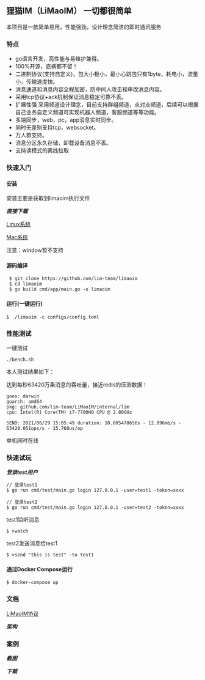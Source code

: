 ## 狸猫IM（LiMaoIM） 一切都很简单

本项目是一款简单易用，性能强劲，设计理念简洁的即时通讯服务

### 特点

* go语言开发，高性能与易维护兼得。
* 100%开源，底裤都不留！
* 二进制协议(支持自定义)，包大小极小，最小心跳包只有1byte，耗电小，流量小，传输速度快。
* 消息通道和消息内容全程加密，防中间人攻击和串改消息内容。
* 采用tcp协议+ack机制保证消息稳定可靠不丢。
* 扩展性强 采用频道设计理念，目前支持群组频道，点对点频道，后续可以根据自己业务自定义频道可实现机器人频道，客服频道等等功能。
* 多端同步，web，pc，app消息实时同步。
* 同时无差别支持tcp，websocket。
* 万人群支持。
* 消息分区永久存储，卸载设备消息不丢。
* 支持读模式的离线拉取

### 快速入门

#### 安装

安装主要是获取到limaoim执行文件

***直接下载***

[Linux系统](https://baidu.com)

[Mac系统 ](https://baidu.com/)

注意：window暂不支持

#### 源码编译

```
 $ git clone https://github.com/lim-team/limaoim
 $ cd limaoim
 $ go build cmd/app/main.go -o limaoim
```

#### 运行(一键运行)

```
$ ./limaoim -c configs/config.toml
```

### 性能测试

一键测试

```
./bench.sh
```

本人测试结果如下：

达到每秒63420万条消息的吞吐量，接近redis的压测数据！

```
goos: darwin
goarch: amd64
pkg: github.com/lim-team/LiMaoIM/internal/lim
cpu: Intel(R) Core(TM) i7-7700HQ CPU @ 2.80GHz

SEND: 2021/06/29 15:05:49 duration: 10.605478656s - 12.096mb/s - 63420.051ops/s - 15.768us/op
```


单机同时在线

### 快速试玩

***登录test用户***

```
// 登录test1
$ go run cmd/test/main.go login 127.0.0.1 -user=test1 -token=xxxx
```

```
// 登录test2
$ go run cmd/test/main.go login 127.0.0.1 -user=test2 -token=xxxx
```

test1监听消息
```
$ >watch
```

test2发送消息给test1

```
$ >send "this is test" -to test1
```


<!-- 
***分布式***

节点初始化

```
// 开启proxy服务 指定初始化的节点nodes
# limaoim proxy -c ./configs/proxy.toml  -e replica=1
```


```
// 初始化的节点启动
# limaoim -c ./configs/config.toml -proxy=xx.xx.xx.xx:16666 -e nodeID=1001 -e nodeAddr=127.0.0.1:6666
(或者 limaoim -c ./configs/config.toml -peers=1@http://127.0.0.1:6000,2@http://127.0.0.1:6001,3@http://127.0.0.1:6002 -e nodeID=1)
```

```
// 初始化的节点启动
# limaoim  -e proxy=xx.xx.xx.xx:16666 -e nodeID=1002 -e nodeAddr=127.0.0.1:6667
```

增加节点

```
# limaoim  -proxy=xx.xx.xx.xx:16666 -e nodeID=1003 -join
```

移除节点

```
# limaoim -e nodeID=1003 -remove
``` -->



#### 通过Docker Compose运行

```
$ docker-compose up 
```


### 文档

[LiMaoIM协议](./docs/protocol.md)

***架构***


### 案例

***截图***

***下载***